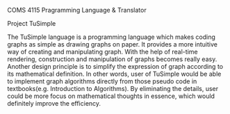 COMS 4115 Pragramming Language & Translator

Project TuSimple

The TuSimple language is a programming language which makes coding graphs as simple as drawing graphs on paper. It provides a more intuitive way of creating and manipulating graph. With the help of real-time rendering, construction and manipulation of graphs becomes really easy.
Another design principle is to simplify the expression of graph according to its mathematical definition. In other words, user of TuSimple would be able to implement graph algorithms directly from those pseudo code in textbooks(e.g. Introduction to Algorithms). By eliminating the details, user could be more focus on mathematical thoughts in essence, which would definitely improve the efficiency.
